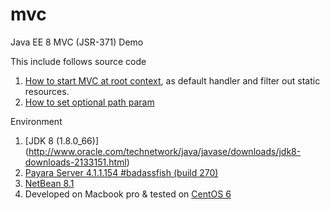 # mvc
Java EE 8 MVC (JSR-371) Demo


This include follows source code

1. [How to start MVC at root context](http://www.victz.com/post/fe864e1044654ad4aceb6e938898e419), as default handler and filter out static resources.
2. [How to set optional path param](http://www.victz.com/post/1e31aff777fc439b9ee2a83bf9c6865d)


Environment

1. [JDK 8 (1.8.0_66)] (http://www.oracle.com/technetwork/java/javase/downloads/jdk8-downloads-2133151.html)
2. [Payara Server 4.1.1.154 #badassfish (build 270)](http://www.payara.fish/downloads)
3. [NetBean 8.1](http://netbeans.org/downloads/) 
4. Developed on Macbook pro & tested on [CentOS 6](http://www.centos.org)